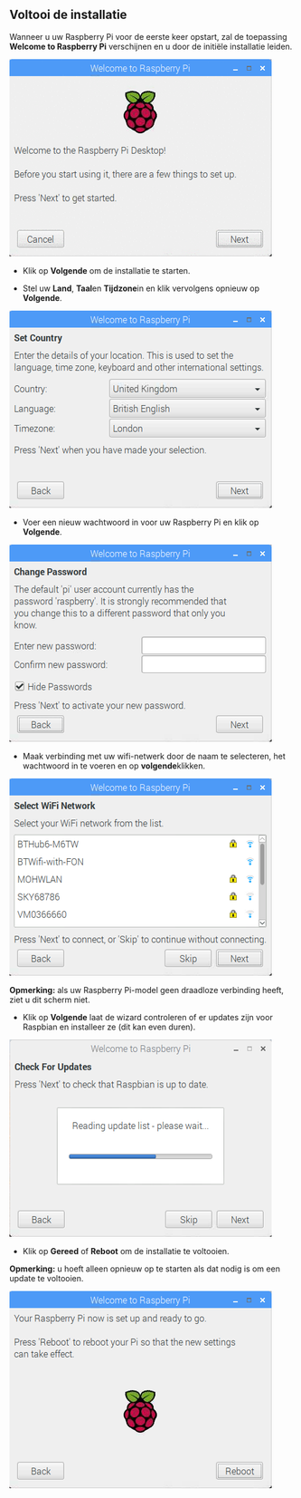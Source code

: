 ## Voltooi de installatie

Wanneer u uw Raspberry Pi voor de eerste keer opstart, zal de toepassing **Welcome to Raspberry Pi** verschijnen en u door de initiële installatie leiden.

![Pi wizard](images/piwiz.gif)

+ Klik op **Volgende** om de installatie te starten.

+ Stel uw **Land**, **Taal**en **Tijdzone**in en klik vervolgens opnieuw op **Volgende**.

![pi tovenaarsland](images/piwiz2.PNG)

+ Voer een nieuw wachtwoord in voor uw Raspberry Pi en klik op **Volgende**.

![pi wizardwachtwoord](images/piwiz3.PNG)

+ Maak verbinding met uw wifi-netwerk door de naam te selecteren, het wachtwoord in te voeren en op **volgende**klikken.

![pi wizard wifi](images/piwiz4.PNG)

**Opmerking:** als uw Raspberry Pi-model geen draadloze verbinding heeft, ziet u dit scherm niet.

+ Klik op **Volgende** laat de wizard controleren of er updates zijn voor Raspbian en installeer ze (dit kan even duren).

![pi wizard bijwerken](images/piwiz6.PNG)

+ Klik op **Gereed** of **Reboot** om de installatie te voltooien.

**Opmerking:** u hoeft alleen opnieuw op te starten als dat nodig is om een ​​update te voltooien.

![pi wizard compleet](images/piwiz7.PNG)